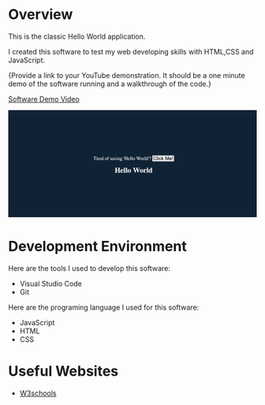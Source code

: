# Overview

This is the classic Hello World application.

I created this software to test my web developing skills with HTML,CSS and JavaScript.

{Provide a link to your YouTube demonstration.  It should be a one minute demo of the software running and a walkthrough of the code.}

[Software Demo Video](http://youtube.link.goes.here)

![Screenshot of the picture](picture.png)

# Development Environment

Here are the tools I used to develop this software:
* Visual Studio Code
* Git

Here are the programing language I used for this software:
* JavaScript
* HTML
* CSS

# Useful Websites
* [W3schools](https://www.w3schools.com/tags/att_script_src.asp)
